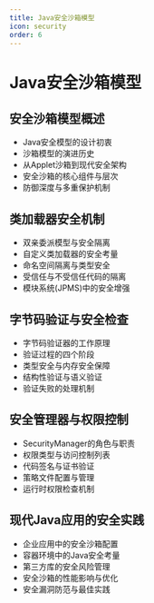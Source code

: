 ```yaml
---
title: Java安全沙箱模型
icon: security
order: 6
---
```


# Java安全沙箱模型

## 安全沙箱模型概述

- Java安全模型的设计初衷
- 沙箱模型的演进历史
- 从Applet沙箱到现代安全架构
- 安全沙箱的核心组件与层次
- 防御深度与多重保护机制

## 类加载器安全机制

- 双亲委派模型与安全隔离
- 自定义类加载器的安全考量
- 命名空间隔离与类型安全
- 受信任与不受信任代码的隔离
- 模块系统(JPMS)中的安全增强

## 字节码验证与安全检查

- 字节码验证器的工作原理
- 验证过程的四个阶段
- 类型安全与内存安全保障
- 结构性验证与语义验证
- 验证失败的处理机制

## 安全管理器与权限控制

- SecurityManager的角色与职责
- 权限类型与访问控制列表
- 代码签名与证书验证
- 策略文件配置与管理
- 运行时权限检查机制

## 现代Java应用的安全实践

- 企业应用中的安全沙箱配置
- 容器环境中的Java安全考量
- 第三方库的安全风险管理
- 安全沙箱的性能影响与优化
- 安全漏洞防范与最佳实践

